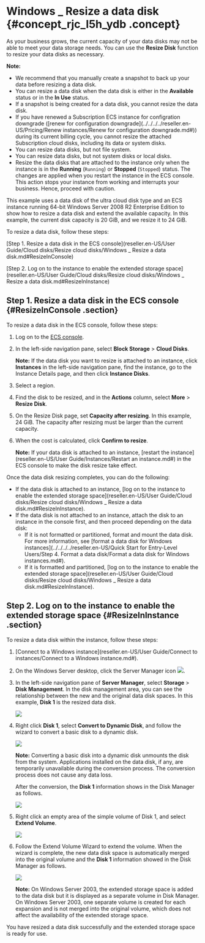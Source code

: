 # Windows \_ Resize a data disk {#concept_rjc_l5h_ydb .concept}

As your business grows, the current capacity of your data disks may not be able to meet your data storage needs. You can use the **Resize Disk** function to resize your data disks as necessary.

**Note:** 

-   We recommend that you manually create a snapshot to back up your data before resizing a data disk.
-   You can resize a data disk when the data disk is either in the **Available** status or in the **In Use** status.
-   If a snapshot is being created for a data disk, you cannot resize the data disk.
-   If you have renewed a Subscription ECS instance for configration downgrade \([renew for configuration downgrade](../../../../reseller.en-US/Pricing/Renew instances/Renew for configuration downgrade.md#)\) during its current billing cycle, you cannot resize the attached Subscription cloud disks, including its data or system disks.
-   You can resize data disks, but not file system.
-   You can resize data disks, but not system disks or local disks.
-   Resize the data disks that are attached to the instance only when the instance is in the **Running** \(`Running`\) or **Stopped** \(`Stopped`\) status. The changes are applied when you restart the instance in the ECS console. This action stops your instance from working and interrupts your business. Hence, proceed with caution.

This example uses a data disk of the ultra cloud disk type and an ECS instance running 64-bit Windows Server 2008 R2 Enterprise Edition to show how to resize a data disk and extend the available capacity. In this example, the current disk capacity is 20 GiB, and we resize it to 24 GiB.

To resize a data disk, follow these steps:

[Step 1. Resize a data disk in the ECS console](reseller.en-US/User Guide/Cloud disks/Resize cloud disks/Windows _ Resize a data disk.md#ResizeInConsole)

[Step 2. Log on to the instance to enable the extended storage space](reseller.en-US/User Guide/Cloud disks/Resize cloud disks/Windows _ Resize a data disk.md#ResizeInInstance)

## Step 1. Resize a data disk in the ECS console {#ResizeInConsole .section}

To resize a data disk in the ECS console, follow these steps:

1.  Log on to the [ECS console](https://partners-intl.console.aliyun.com/#/ecs).
2.  In the left-side navigation pane, select **Block Storage** \> **Cloud Disks**.

    **Note:** If the data disk you want to resize is attached to an instance, click **Instances** in the left-side navigation pane, find the instance, go to the Instance Details page, and then click **Instance Disks**.

3.  Select a region.
4.  Find the disk to be resized, and in the **Actions** column, select **More** \> **Resize Disk**.
5.  On the Resize Disk page, set **Capacity after resizing**. In this example, 24 GiB. The capacity after resizing must be larger than the current capacity.
6.  When the cost is calculated, click **Confirm to resize**.

    **Note:** If your data disk is attached to an instance, [restart the instance](reseller.en-US/User Guide/Instances/Restart an instance.md#) in the ECS console to make the disk resize take effect.


Once the data disk resizing completes, you can do the following:

-   If the data disk is attached to an instance, [log on to the instance to enable the extended storage space](reseller.en-US/User Guide/Cloud disks/Resize cloud disks/Windows _ Resize a data disk.md#ResizeInInstance).
-   If the data disk is not attached to an instance, attach the disk to an instance in the console first, and then proceed depending on the data disk:
    -   If it is not formatted or partitioned, format and mount the data disk. For more information, see [format a data disk for Windows instances](../../../../reseller.en-US/Quick Start for Entry-Level Users/Step 4. Format a data disk/Format a data disk for Windows instances.md#).
    -   If it is formatted and partitioned, [log on to the instance to enable the extended storage space](reseller.en-US/User Guide/Cloud disks/Resize cloud disks/Windows _ Resize a data disk.md#ResizeInInstance).

## Step 2. Log on to the instance to enable the extended storage space {#ResizeInInstance .section}

To resize a data disk within the instance, follow these steps:

1.  [Connect to a Windows instance](reseller.en-US/User Guide/Connect to instances/Connect to a Windows instance.md#).
2.  On the Windows Server desktop, click the Server Manager icon ![](http://static-aliyun-doc.oss-cn-hangzhou.aliyuncs.com/assets/img/9678/15398552295356_en-US.png).
3.  In the left-side navigation pane of **Server Manager**, select **Storage** \> **Disk Management**. In the disk management area, you can see the relationship between the new and the original data disk spaces. In this example, **Disk 1** is the resized data disk. 

    ![](http://static-aliyun-doc.oss-cn-hangzhou.aliyuncs.com/assets/img/9678/15398552295358_en-US.png)

4.  Right click **Disk 1**, select **Convert to Dynamic Disk**, and follow the wizard to convert a basic disk to a dynamic disk. 

    ![](http://static-aliyun-doc.oss-cn-hangzhou.aliyuncs.com/assets/img/9678/15398552295360_en-US.png)

    **Note:** Converting a basic disk into a dynamic disk unmounts the disk from the system. Applications installed on the data disk, if any, are temporarily unavailable during the conversion process. The conversion process does not cause any data loss.

    After the conversion, the **Disk 1** information shows in the Disk Manager as follows.

    ![](http://static-aliyun-doc.oss-cn-hangzhou.aliyuncs.com/assets/img/9678/15398552295362_en-US.png)

5.  Right click an empty area of the simple volume of Disk 1, and select **Extend Volume**.

    ![](http://static-aliyun-doc.oss-cn-hangzhou.aliyuncs.com/assets/img/9678/15398552295363_en-US.png)

6.  Follow the Extend Volume Wizard to extend the volume. When the wizard is complete, the new data disk space is automatically merged into the original volume and the **Disk 1** information showed in the Disk Manager as follows. 

    ![](http://static-aliyun-doc.oss-cn-hangzhou.aliyuncs.com/assets/img/9678/15398552295364_en-US.png)

    **Note:** On Windows Server 2003, the extended storage space is added to the data disk but it is displayed as a separate volume in Disk Manager. On Windows Server 2003, one separate volume is created for each expansion and is not merged into the original volume, which does not affect the availability of the extended storage space.


You have resized a data disk successfully and the extended storage space is ready for use.


